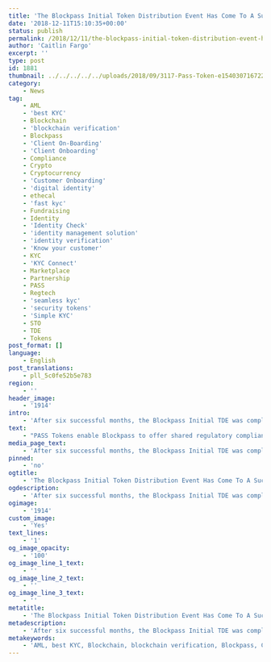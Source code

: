 ```yaml
---
title: 'The Blockpass Initial Token Distribution Event Has Come To A Successful Close'
date: '2018-12-11T15:10:35+00:00'
status: publish
permalink: /2018/12/11/the-blockpass-initial-token-distribution-event-has-come-to-a-successful-close
author: 'Caitlin Fargo'
excerpt: ''
type: post
id: 1881
thumbnail: ../../../../../uploads/2018/09/3117-Pass-Token-e1540307167225-150x143.png
category:
    - News
tag:
    - AML
    - 'best KYC'
    - Blockchain
    - 'blockchain verification'
    - Blockpass
    - 'Client On-Boarding'
    - 'Client Onboarding'
    - Compliance
    - Crypto
    - Cryptocurrency
    - 'Customer Onboarding'
    - 'digital identity'
    - ethecal
    - 'fast kyc'
    - Fundraising
    - Identity
    - 'Identity Check'
    - 'identity management solution'
    - 'identity verification'
    - 'Know your customer'
    - KYC
    - 'KYC Connect'
    - Marketplace
    - Partnership
    - PASS
    - Regtech
    - 'seamless kyc'
    - 'security tokens'
    - 'Simple KYC'
    - STO
    - TDE
    - Tokens
post_format: []
language:
    - English
post_translations:
    - pll_5c0fe52b5e783
region:
    - ''
header_image:
    - '1914'
intro:
    - 'After six successful months, the Blockpass Initial TDE was completed on 30 November. Since the TDE began on 31 May, PASS has been successfully listed on Cryptopia, GateCoin, HitBTC and Lykke, and continues to be available for purchase.'
text:
    - "PASS Tokens enable Blockpass to offer shared regulatory compliance services for humans, companies, objects and devices. The <a href=\"http://blockpass.org/token\">PASS Token</a> is an ERC20 KYC standard utility token that serves as a discount token on the Blockpass platform.\r\n\r\nThe Initial TDE not only helped to build Blockpass’ brand exposure globally, it also encouraged a growing ecosystem of partners, distributors and exchanges to become involved with Blockpass.\r\n\r\nIf you missed out on a chance to participate in our Initial TDE, there will be an opportunity to get involved with Blockpass and purchase PASS Tokens during our Second and Third TDE’s which will run from May 31 - November 30 2019, and May 31 - November 30 2020 consecutively.\r\n\r\nFor more information on the PASS Token, <a href=\"http://www.blockpass.org/token\">click here</a>."
media_page_text:
    - 'After six successful months, the Blockpass Initial TDE was completed on 30 November. Since the TDE began on 31 May, PASS has been successfully listed on Cryptopia, GateCoin, HitBTC and Lykke, and continues to be available for purchase.'
pinned:
    - 'no'
ogtitle:
    - 'The Blockpass Initial Token Distribution Event Has Come To A Successful Close'
ogdescription:
    - 'After six successful months, the Blockpass Initial TDE was completed on 30 November. Since the TDE began on 31 May, PASS has been successfully listed on Cryptopia, GateCoin, HitBTC and Lykke, and continues to be available for purchase.'
ogimage:
    - '1914'
custom_image:
    - 'Yes'
text_lines:
    - '1'
og_image_opacity:
    - '100'
og_image_line_1_text:
    - ''
og_image_line_2_text:
    - ''
og_image_line_3_text:
    - ''
metatitle:
    - 'The Blockpass Initial Token Distribution Event Has Come To A Successful Close'
metadescription:
    - 'After six successful months, the Blockpass Initial TDE was completed on 30 November. Since the TDE began on 31 May, PASS has been successfully listed on Cryptopia, GateCoin, HitBTC and Lykke, and continues to be available for purchase.'
metakeywords:
    - 'AML, best KYC, Blockchain, blockchain verification, Blockpass, Client On-Boarding, Client Onboarding, Compliance, Crypto, Cryptocurrency, Customer Onboarding, digital identity, ethecal, fast kyc, Identity, Identity Check, identity management solution, identity verification, Know your customer, KYC, KYC Connect, Marketplace, Partnership, PASS, Regtech, seamless kyc, security tokens, Simple KYC, STO, TDE, Fundraising, Tokens'
---
```

<!DOCTYPE html PUBLIC "-//W3C//DTD HTML 4.0 Transitional//EN" "http://www.w3.org/TR/REC-html40/loose.dtd">
<?xml encoding="UTF-8">
